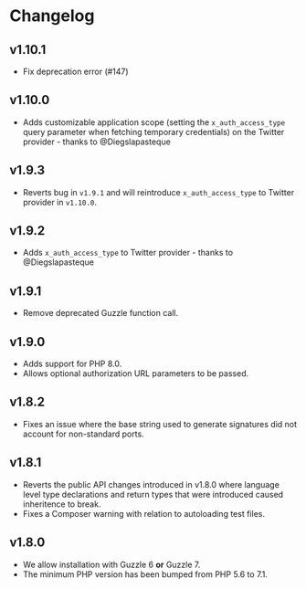 # Changelog

## v1.10.1

- Fix deprecation error (#147)

## v1.10.0

- Adds customizable application scope (setting the `x_auth_access_type` query parameter when fetching temporary credentials) on the Twitter provider - thanks to @Diegslapasteque

## v1.9.3

- Reverts bug in `v1.9.1` and will reintroduce `x_auth_access_type` to Twitter provider in `v1.10.0`.

## v1.9.2

- Adds `x_auth_access_type` to Twitter provider - thanks to @Diegslapasteque

## v1.9.1

- Remove deprecated Guzzle function call.

## v1.9.0

- Adds support for PHP 8.0.
- Allows optional authorization URL parameters to be passed.

## v1.8.2

- Fixes an issue where the base string used to generate signatures did not account for non-standard ports.

## v1.8.1

- Reverts the public API changes introduced in v1.8.0 where language level type declarations and return types that were introduced caused inheritence to break.
- Fixes a Composer warning with relation to autoloading test files.

## v1.8.0

- We allow installation with Guzzle 6 **or** Guzzle 7.
- The minimum PHP version has been bumped from PHP 5.6 to 7.1.
